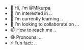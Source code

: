 - 👋 Hi, I’m @Mikurpa
- 👀 I’m interested in ..
- 🌱 I’m currently learning ..
- 💞️ I’m looking to collaborate on ...
- 📫 How to reach me ..
- 😄 Pronouns: ...
- ⚡ Fun fact: ..

<!---
Mikurpa/Mikurpa is a ✨ special ✨ repository because its `README.md` (this file) appears on your GitHub profile.
You can click the Preview link to take a look at your changes.
--->
